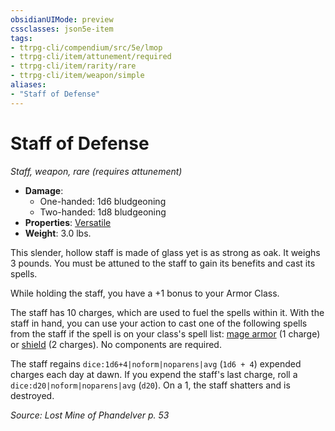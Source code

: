 ```yaml
---
obsidianUIMode: preview
cssclasses: json5e-item
tags:
- ttrpg-cli/compendium/src/5e/lmop
- ttrpg-cli/item/attunement/required
- ttrpg-cli/item/rarity/rare
- ttrpg-cli/item/weapon/simple
aliases: 
- "Staff of Defense"
---
```

# Staff of Defense
*Staff, weapon, rare (requires attunement)*  


- **Damage**:
  - One-handed: 1d6 bludgeoning
  - Two-handed: 1d8 bludgeoning
- **Properties**: [Versatile](Інструменти%20ДМ/CLI/rules/item-properties.md#Versatile)
- **Weight**: 3.0 lbs.

This slender, hollow staff is made of glass yet is as strong as oak. It weighs 3 pounds. You must be attuned to the staff to gain its benefits and cast its spells.

While holding the staff, you have a +1 bonus to your Armor Class.

The staff has 10 charges, which are used to fuel the spells within it. With the staff in hand, you can use your action to cast one of the following spells from the staff if the spell is on your class's spell list: [mage armor](Інструменти%20ДМ/CLI/spells/mage-armor-xphb.md) (1 charge) or [shield](Інструменти%20ДМ/CLI/spells/shield-xphb.md) (2 charges). No components are required.

The staff regains `dice:1d6+4|noform|noparens|avg` (`1d6 + 4`) expended charges each day at dawn. If you expend the staff's last charge, roll a `dice:d20|noform|noparens|avg` (`d20`). On a 1, the staff shatters and is destroyed.

*Source: Lost Mine of Phandelver p. 53*